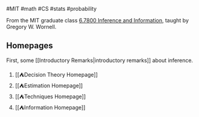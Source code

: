 #MIT #math #CS #stats #probability 

From the MIT graduate class [6.7800 Inference and Information](http://student.mit.edu/catalog/search.cgi?search=6.7800), taught by Gregory W. Wornell.
## Homepages

First, some [[Introductory Remarks|introductory remarks]] about inference.

1. [[⛺Decision Theory Homepage]]
2. [[⛺Estimation Homepage]]
3. [[⛺Techniques Homepage]]
4. [[⛺Information Homepage]]

